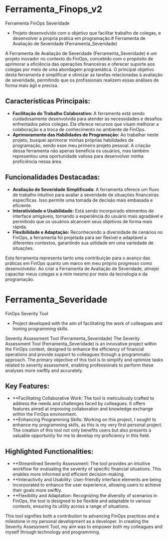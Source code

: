 # Ferramenta_Finops_v2
Ferramenta FinOps Severidade
- Projeto desenvolvido com o objetivo que facilitar trabalho de colegas, e desenvolver a propria pratica em programação.# Ferramenta de Avaliação de Severidade (Ferramenta_Severidade)

A Ferramenta de Avaliação de Severidade (Ferramenta_Severidade) é um projeto inovador no contexto do FinOps, concebido com o propósito de aprimorar a eficiência das operações financeiras e oferecer suporte aos colegas por meio de uma abordagem programática. O principal objetivo desta ferramenta é simplificar e otimizar as tarefas relacionadas à avaliação de severidade, permitindo que os profissionais realizem essas análises de forma mais ágil e precisa.

## Características Principais:
- **Facilitação do Trabalho Colaborativo:** A ferramenta está sendo cuidadosamente desenvolvida para atender às necessidades e desafios enfrentados pelos colegas. Ela oferece recursos que visam melhorar a colaboração e a troca de conhecimento no ambiente de FinOps.
- **Aprimoramento das Habilidades de Programação:** Ao trabalhar neste projeto, busquei aprimorar minhas próprias habilidades de programação, sendo esse meu primeiro projeto pessoal. A criação dessa ferramenta não apenas beneficia os usuários, mas também representou uma oportunidade valiosa para desenvolver minha proficiência nessa área.

## Funcionalidades Destacadas:
- **Avaliação de Severidade Simplificada:** A ferramenta oferece um fluxo de trabalho intuitivo para avaliar a severidade de situações financeiras específicas. Isso permite uma tomada de decisão mais embasada e eficiente.
- **Interatividade e Usabilidade:** Está sendo incorporado elementos de interface amigáveis, tornando a experiência do usuário mais agradável e permitindo que os usuários alcancem seus objetivos de forma mais rápida.
- **Flexibilidade e Adaptação:** Reconhecendo a diversidade de cenários no FinOps, a ferramenta foi projetada para ser flexível e adaptável a diferentes contextos, garantindo sua utilidade em uma variedade de situações.

Esta ferramenta representa tanto uma contribuição para o avanço das práticas em FinOps quanto um marco em meu próprio progresso como desenvolvedor. Ao criar a Ferramenta de Avaliação de Severidade, almejei capacitar meus colegas e a mim mesmo por meio da tecnologia e da programação.


# Ferramenta_Severidade
FinOps Severity Tool
- Project developed with the aim of facilitating the work of colleagues and honing programming skills.

Severity Assessment Tool (Ferramenta_Severidade)
The Severity Assessment Tool (Ferramenta_Severidade) is an innovative project within the FinOps context, designed to enhance the efficiency of financial operations and provide support to colleagues through a programmatic approach. The primary objective of this tool is to simplify and optimize tasks related to severity assessment, enabling professionals to perform these analyses more swiftly and accurately.

## Key Features:

- **Facilitating Collaborative Work: The tool is meticulously crafted to address the needs and challenges faced by colleagues. It offers features aimed at improving collaboration and knowledge exchange within the FinOps environment.
- **Enhancing Programming Skills: Working on this project, I sought to enhance my programming skills, as this is my very first personal project. The creation of this tool not only benefits users but also presents a valuable opportunity for me to develop my proficiency in this field.

## Highlighted Functionalities:

- **Streamlined Severity Assessment: The tool provides an intuitive workflow for evaluating the severity of specific financial situations. This enables more informed and efficient decision-making.
- **Interactivity and Usability: User-friendly interface elements are being incorporated to enhance the user experience, allowing users to achieve their goals more swiftly.
- **Flexibility and Adaptation: Recognizing the diversity of scenarios in FinOps, the tool is designed to be flexible and adaptable to various contexts, ensuring its utility across a range of situations.

This tool signifies both a contribution to advancing FinOps practices and a milestone in my personal development as a developer. In creating the Severity Assessment Tool, my aim was to empower both my colleagues and myself through technology and programming.
